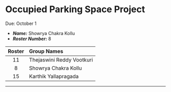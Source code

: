 Occupied Parking Space Project
==============================
Due: October 1

- ***Name:*** Showrya Chakra Kollu
- ***Roster Number:*** 8

|   Roster   |Group Names |
|:----:      |:------------------|
|    11       |   Thejaswini Reddy Vootkuri                |
|    8       |     Showrya Chakra Kollu              |
|    15       |         Karthik Yallapragada          |

----
